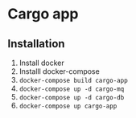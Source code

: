 # Cargo app


## Installation

1) Install docker
2) Installl docker-compose
3) `docker-compose build cargo-app`
4) `docker-compose up -d cargo-mq`
5) `docker-compose up -d cargo-db`
6) `docker-compose up cargo-app`
